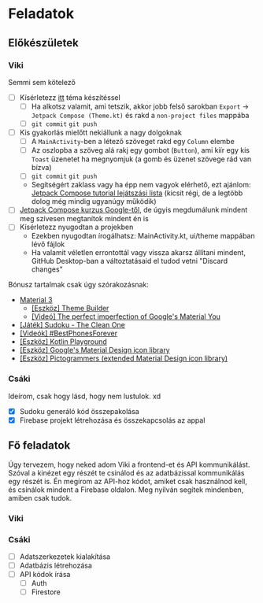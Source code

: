 # Feladatok

## Előkészületek

### Viki

Semmi sem kötelező

- [ ] Kísérletezz [itt](https://m3.material.io/theme-builder#/custom) téma készítéssel
  - [ ] Ha alkotsz valamit, ami tetszik, akkor jobb felső sarokban `Export` -> `Jetpack Compose (Theme.kt)` és rakd a `non-project files` mappába
  - [ ] `git commit` `git push`
- [ ] Kis gyakorlás mielőtt nekiállunk a nagy dolgoknak
  - [ ] A `MainActivity`-ben a létező szöveget rakd egy `Column` elembe
  - [ ] Az oszlopba a szöveg alá rakj egy gombot (`Button`), ami kiír egy kis `Toast` üzenetet ha megnyomjuk (a gomb és üzenet szövege rád van bízva)
  - [ ] `git commit` `git push`
  - Segítségért zaklass vagy ha épp nem vagyok elérhető, ezt ajánlom: [Jetpack Compose tutorial lejátszási lista](https://youtube.com/playlist?list=PLQkwcJG4YTCSpJ2NLhDTHhi6XBNfk9WiC&si=B8b-Gfaqi5kq7B4x) (kicsit régi, de a legtöbb dolog még mindig ugyanúgy működik)
- [ ] [Jetpack Compose kurzus Google-től](https://developer.android.com/courses/android-basics-compose/unit-1), de úgyis megdumálunk mindent meg szívesen megtanítok mindent én is
- [ ] Kísérletezz nyugodtan a projekben
  - Ezekben nyugodtan írogálhatsz: MainActivity.kt, ui/theme mappában lévő fájlok
  - Ha valamit véletlen errontottál vagy vissza akarsz állítani mindent, GitHub Desktop-ban a változtatásaid el tudod vetni "Discard changes"

Bónusz tartalmak csak úgy szórakozásnak:

- [Material 3](https://m3.material.io/)
  - [[Eszköz] Theme Builder](https://m3.material.io/theme-builder#/custom)
  - [[Videó] The perfect imperfection of Google's Material You](https://youtu.be/k7pks7yqQOc?si=vui2N3OHUH8apymD)
- [[Játék] Sudoku - The Clean One](https://play.google.com/store/apps/details?id=ee.dustland.android.dustlandsudoku)
- [[Videók] #BestPhonesForever](https://youtube.com/playlist?list=PLnKtcw5mIGUR-aMBz9AphxHzEH7Kt-azY&si=qRH-o3z5-3HMfC9n)
- [[Eszköz] Kotlin Playground](https://play.kotlinlang.org/)
- [[Eszköz] Google's Material Design icon library](https://fonts.google.com/icons)
- [[Eszköz] Pictogrammers (extended Material Design icon library)](https://pictogrammers.com/library/mdi/)

### Csáki

Ideírom, csak hogy lásd, hogy nem lustulok. xd

- [x] Sudoku generáló kód összepakolása
- [x] Firebase projekt létrehozása és összekapcsolás az appal

## Fő feladatok

Úgy tervezem, hogy neked adom Viki a frontend-et és API kommunikálást. Szóval a kinézet egy részét te csinálod és az adatbázissal kommunikálás egy részét is. Én megírom az API-hoz kódot, amiket csak használnod kell, és csinálok mindent a Firebase oldalon. Meg nyilván segítek mindenben, amiben csak tudok.

### Viki

### Csáki

- [ ] Adatszerkezetek kialakítása
- [ ] Adatbázis létrehozása
- [ ] API kódok írása
  - [ ] Auth
  - [ ] Firestore
